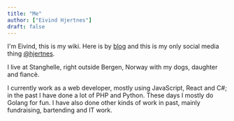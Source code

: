 ```yaml
---
title: "Me"
author: ["Eivind Hjertnes"]
draft: false
---
```


I'm Eivind, this is my wiki. Here is by [blog](https://hjertnes.blog) and this is my only social media thing [@hjertnes](https://dog.estate/@hjertnes).

I live at Stanghelle, right outside Bergen, Norway with my dogs, daughter and fiancè.

I currently work as a web developer, mostly using JavaScript, React and C#; in the past I have done a lot of PHP and Python. These days I mostly do Golang for fun. I have also done other kinds of work in  past, mainly fundraising, bartending and IT work.
